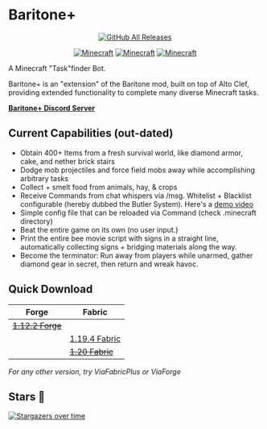 # Baritone+

<p align="center">
  <a href="https://github.com/RemainingToast/BaritonePlus/releases/"><img src="https://img.shields.io/github/downloads/RemainingToast/BaritonePlus/total.svg" alt="GitHub All Releases"/></a>
</p>

<p align="center">
  <a href="https://github.com/RemainingToast/BaritonePlus/tree/1.12.2"><img src="https://img.shields.io/badge/MC-1.12.2-brightgreen.svg" alt="Minecraft"/></a>
  <a href="https://github.com/RemainingToast/BaritonePlus/tree/1.19.4"><img src="https://img.shields.io/badge/MC-1.19.4-brightgreen.svg" alt="Minecraft"/></a>
  <a href="https://github.com/RemainingToast/BaritonePlus/tree/1.20"><img src="https://img.shields.io/badge/MC-1.20-brightgreen.svg" alt="Minecraft"/></a>
</p>

A Minecraft "Task"finder Bot.

Baritone+ is an "extension" of the Baritone mod, built on top of Alto Clef, providing extended functionality to complete many diverse Minecraft tasks.

[**Baritone+ Discord Server**](https://discord.gg/f84JhhsenS)

## Current Capabilities (out-dated)

- Obtain 400+ Items from a fresh survival world, like diamond armor, cake, and nether brick stairs
- Dodge mob projectiles and force field mobs away while accomplishing arbitrary tasks
- Collect + smelt food from animals, hay, & crops
- Receive Commands from chat whispers via /msg. Whitelist + Blacklist configurable (hereby dubbed the Butler System). Here's a [demo video](https://drive.google.com/file/d/1axVYYMJ5VjmVHaWlCifFHTwiXlFssOUc/view?usp=sharing)
- Simple config file that can be reloaded via Command (check .minecraft directory)
- Beat the entire game on its own (no user input.)
- Print the entire bee movie script with signs in a straight line, automatically collecting signs + bridging materials
  along the way.
- Become the terminator: Run away from players while unarmed, gather diamond gear in secret, then return and wreak
  havoc.

## Quick Download

| Forge                                                                          | Fabric                                                                                      |
|--------------------------------------------------------------------------------|---------------------------------------------------------------------------------------------|
| ~~[1.12.2 Forge](https://github.com/RemainingToast/BaritonePlus/tree/1.12.2)~~ |                                                                                             |
|                                                                                | [1.19.4 Fabric](https://github.com/RemainingToast/BaritonePlus/releases/tag/v1.19.4-beta.4) |
|                                                                                | ~~[1.20 Fabric](https://github.com/RemainingToast/BaritonePlus/tree/1.20)~~                 |


*For any other version, try ViaFabricPlus or ViaForge*


## Stars 💫
[![Stargazers over time](https://starchart.cc/RemainingToast/BaritonePlus.svg)](https://starchart.cc/RemainingToast/BaritonePlus)
